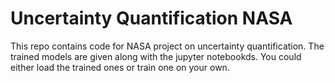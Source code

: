 # Uncertainty Quantification NASA
This repo contains code for NASA project on uncertainty quantification. The trained models are given along with the jupyter notebookds. You could either load the trained ones or train one on your own.
